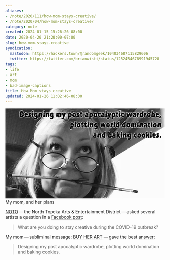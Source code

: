 ```yaml
---
aliases:
- /note/2020/111/how-mom-stays-creative/
- /note/2020/04/how-mom-stays-creative/
category: note
created: 2024-01-15 15:26:26-08:00
date: 2020-04-20 21:20:00-07:00
slug: how-mom-stays-creative
syndication:
  mastodon: https://hackers.town/@randomgeek/104034687115829606
  twitter: https://twitter.com/brianwisti/status/1252454678991945728
tags:
- life
- art
- mom
- bad-image-captions
title: How Mom stays creative
updated: 2024-01-26 11:02:46-08:00
---
```


![attachments/img/2020/cover-2020-04-20.jpg](../../../attachments/img/2020/cover-2020-04-20.jpg)
My mom, and her plans

[NOTO](https://explorenoto.org/) — the North Topeka Arts & Entertainment District — asked several artists a question in a [Facebook post](https://www.facebook.com/explorenoto/photos/a.111376888892182/3355542067808965/?type=3&theater):

 > 
 > What are you doing to stay creative during the COVID-19 outbreak?

My mom — subliminal message: [BUY HER ART](https://www.shellybedsaul.com/) — gave the best [answer](https://www.facebook.com/explorenoto/photos/a.111376888892182/3355542067808965/?type=3&theater):

 > 
 > Designing my post apocalyptic wardrobe, plotting world domination and baking
 > cookies.